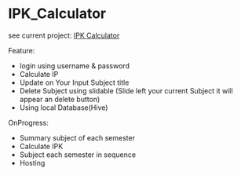 

# IPK_Calculator

see current project:
[IPK Calculator](https://ipk-mini-project.web.app)


Feature:
- login using username & password
- Calculate IP
- Update on Your Input Subject title
- Delete Subject using slidable (Slide left your current Subject it will appear an delete button)
- Using local Database(Hive)

OnProgress:
- Summary  subject  of each semester
- Calculate IPK
- Subject each semester in sequence
- Hosting

